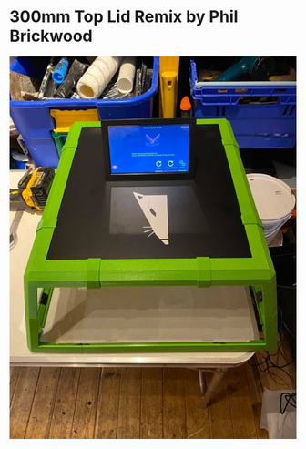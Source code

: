 # 300mm Top Lid Remix by Phil Brickwood

<p align="center">
<img src="https://github.com/cyborgcnc/CYBORGCNC__RRVC3MOD/blob/main/300x300/Top_Lid_Remix/300mm-lid.jpg">
</p>
